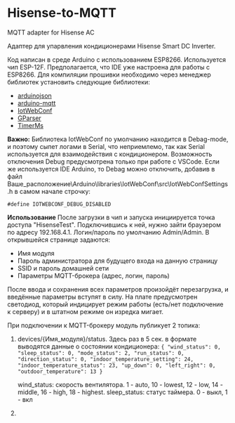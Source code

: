 # Hisense-to-MQTT
MQTT adapter for Hisense AC

Адаптер для упарвления кондиционерами Hisense Smart DC Inverter.

Код написан в среде Arduino с использованием ESP8266. Используется чип ESP-12F. Предполагается, что IDE уже настроена для работы с ESP8266. Для компиляции прошивки необходимо через менеджер библиотек установить следующие библиотеки:
- [arduinojson](https://arduinojson.org/)
- [arduino-mqtt](https://github.com/256dpi/arduino-mqtt)
- [IotWebConf](https://github.com/prampec/IotWebConf)
- [GParser](https://github.com/GyverLibs/GParser)
- [TimerMs](https://github.com/GyverLibs/TimerMs)

**Важно:**
Библиотека IotWebConf по умолчанию находится в Debag-mode, и поэтому сыпет логами в Serial, что неприемлемо, так как Serial используется для взаимодействия с кондиционером. Возможность отключения Debug предусмотрена только при работе с VSCode. Если же используется IDE Arduino, то Debag можно отключить, добавив в файл Ваше_расположение\Arduino\libraries\IotWebConf\src\IotWebConfSettings.h в самом начале строчку:

`#define IOTWEBCONF_DEBUG_DISABLED`

**Использование**
После загрузки в чип и запуска инициируется точка доступа "HisenseTest". Подключившись к ней, нужно зайти браузером по адресу 192.168.4.1. Логин/пароль по умолчанию Admin/Admin. В открывшейся странице задаются:
- Имя модуля
- Пароль администратора для будущего входа на данную страницу
- SSID и пароль домашней сети
- Параметры MQTT-брокера (адрес, логин, пароль)

После ввода и сохранения всех параметров произойдёт перезагрузка, и введённые параметры вступят в силу.
На плате предусмотрен светодиод, который индицирует режим работы (есть/нет подключение к серверу) и в штатном режиме он изредка мигает.

При подключении к MQTT-брокеру модуль публикует 2 топика:
1. devices/{Имя_модуля}/status. Здесь раз в 5 сек. в формате выводятся данные о состоянии кондиционера:
   `{
    "wind_status": 0,
    "sleep_status": 0,
    "mode_status": 2,
    "run_status": 0,
    "direction_status": 0,
    "indoor_temperature_setting": 24,
    "indoor_temperature_status": 23,
    "up_down": 0,
    "left_right": 0,
    "outdoor_temperature": 13
    }`
    
    wind_status: скорость вентилятора. 1 - auto, 10 - lowest, 12 - low, 14 - middle, 16 - high, 18 - highest.
    sleep_status: статус таймера. 0 - выкл, 1 - вкл
2. 
   


